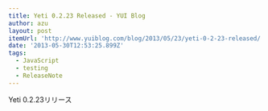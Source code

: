 ```yaml
---
title: Yeti 0.2.23 Released - YUI Blog
author: azu
layout: post
itemUrl: 'http://www.yuiblog.com/blog/2013/05/23/yeti-0-2-23-released/'
date: '2013-05-30T12:53:25.899Z'
tags:
  - JavaScript
  - testing
  - ReleaseNote
---
```

Yeti 0.2.23リリース

